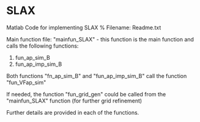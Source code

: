 # SLAX
Matlab Code for implementing SLAX
% Filename: Readme.txt

Main function file: "mainfun_SLAX" - this function is the main function and calls the following functions:
1) fun_ap_sim_B
2) fun_ap_imp_sim_B

Both functions "fn_ap_sim_B" and "fun_ap_imp_sim_B" call the function "fun_VFap_sim"

If needed, the function "fun_grid_gen" could be called from the "mainfun_SLAX" function (for further grid refinement)

Further details are provided in each of the functions.
